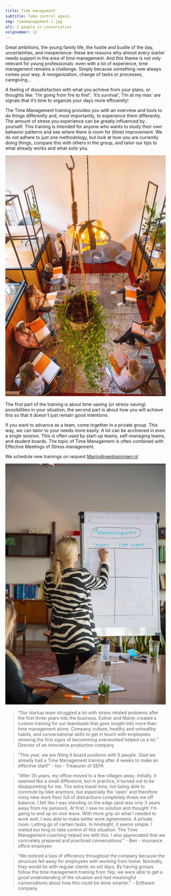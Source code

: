 ```yaml
---
title: Time management
subtitle: Take control again.
img: timemanagement-1.jpg
alt: 2 people in conversation
volgnummer: 12
---
```


Great ambitions, the young family life, the hustle and bustle of the day, uncertainties, and inexperience: these are reasons why almost every starter needs support in the area of time management. And this theme is not only relevant for young professionals: even with a lot of experience, time management remains a challenge. Simply because something new always comes your way. A reorganization, change of tasks or processes, caregiving...

A feeling of dissatisfaction with what you achieve from your plans, or thoughts like: 'I’m going from fire to fire!', 'it’s survival', 'I’m at my max' are signals that it’s time to organize your days more efficiently!

The Time Management training provides you with an overview and tools to do things differently and, most importantly, to experience them differently. The amount of stress you experience can be greatly influenced by.. yourself. This training is intended for anyone who wants to study their own behavior patterns and see where there is room for (time) improvement. We do not adhere to just one methodology, but look at how you are currently doing things, compare this with others in the group, and tailor our tips to what already works and what suits you.

![group ready for training](./timemanagement-3.jpg)

The first part of the training is about time-saving (or stress-saving) possibilities in your situation, the second part is about how you will achieve this so that it doesn't just remain good intentions.

If you want to advance as a team, come together in a private group. This way, we can tailor to your needs more easily. A lot can be acchieved in even a single session. This is often used by start-up teams, self-managing teams, and student boards. The topic of Time Management is often combined with Effective Meetings of Stress management.

We schedule new trainings on request Marijn@yeptrainingen.nl

![Trainer stands in front of the flipchart with Eisenhower matrix](./timemanagement-2.jpg)

> “Our startup team struggled a lot with stress related problems after the first three years into the business. Esther and Marijn created a custom training for our teamleads that gave insight into more than time management alone. Company culture, healthy and unhealthy habits, and conversational skills to get in touch with employees showing the first signs of becomming overworked helped us a lot." Director of an innovative production company

> "This year, we are filling 6 board positions with 5 people. Glad we already had a Time Management training after 4 weeks to make an effective start!" - Ivo - Treasurer of SEFA

> "After 35 years, my office moved to a few villages away. Initially, it seemed like a small difference, but in practice, it turned out to be disappointing for me. The extra travel time, not being able to commute by bike anymore, but especially the 'open' and therefore noisy new work floor full of distractions completely threw me off balance. I felt like I was standing on the edge (and was only 3 years away from my pension). At first, I saw no solution and thought: I’m going to end up on sick leave. With more grip on what I needed to work well, I was able to make better work agreements. A private room. Letting go of certain tasks. In hindsight, it seems simple. I waited too long to take control of this situation. The Time Management coaching helped me with this. I also appreciated that we concretely prepared and practiced conversations." - Ben - insurance office employee

> “We noticed a loss of efficiency throughout the company because the structure fell away for employees with working from home. Normally, they would be with regular clients on set days. By having groups follow the time management training from Yep, we were able to get a good understanding of the situation and had meaningful conversations about how this could be done smarter." - Software company
